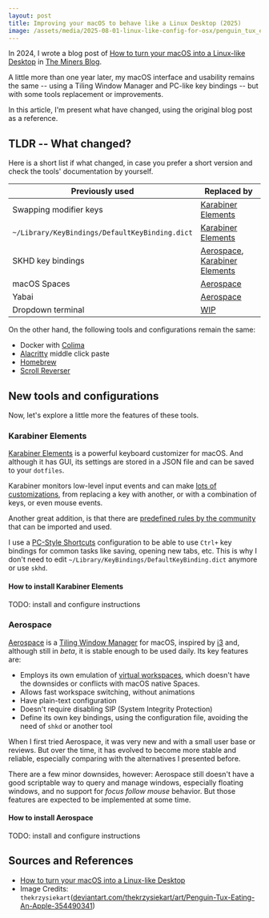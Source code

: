 ```yaml
---
layout: post
title: Improving your macOS to behave like a Linux Desktop (2025)
image: /assets/media/2025-08-01-linux-like-config-for-osx/penguin_tux_eating_an_apple_by_thekrzysiekart_d5v1yhx-1400x800.webp
---
```


In 2024, I wrote a blog post of [How to turn your macOS into a Linux-like Desktop] in [The Miners Blog].

A little more than one year later, my macOS interface and usability remains the same -- using a Tiling Window Manager and PC-like key bindings -- but with some tools replacement or improvements.

In this article, I'm present what have changed, using the original blog post as a reference.

## TLDR -- What changed?

Here is a short list if what changed, in case you prefer a short version and check the tools' documentation by yourself.

| Previously used                                | Replaced by                       |
| ---------------------------------------------- | --------------------------------- |
| Swapping modifier keys                         | [Karabiner Elements]              |
| `~/Library/KeyBindings/DefaultKeyBinding.dict` | [Karabiner Elements]              |
| SKHD key bindings                              | [Aerospace], [Karabiner Elements] |
| macOS Spaces                                   | [Aerospace]                       |
| Yabai                                          | [Aerospace]                       |
| Dropdown terminal                              | [WIP][AeroSpace DDTerm]           |

On the other hand, the following tools and configurations remain the same:

- Docker with [Colima]
- [Alacritty] middle click paste
- [Homebrew]
- [Scroll Reverser]

## New tools and configurations

Now, let's explore a little more the features of these tools.

### Karabiner Elements

[Karabiner Elements] is a powerful keyboard customizer for macOS. And although it has GUI, its settings are stored in a JSON file and can be saved to your `dotfiles`.

Karabiner monitors low-level input events and can make [lots of customizations][Karabiner Elements features], from replacing a key with another, or with a combination of keys, or even mouse events.

Another great addition, is that there are [predefined rules by the community][Karabiner community rules] that can be imported and used.

I use a [PC-Style Shortcuts][Karabiner PC-Style Shortcuts] configuration to be able to use `Ctrl+` key bindings for common tasks like saving, opening new tabs, etc. This is why I don't need to edit `~/Library/KeyBindings/DefaultKeyBinding.dict` anymore or use `skhd`.

#### How to install Karabiner Elements

TODO: install and configure instructions

### Aerospace

[Aerospace] is a [Tiling Window Manager] for macOS, inspired by [i3] and, although still in _beta_, it is stable enough to be used daily. Its key features are:

- Employs its own emulation of [virtual workspaces], which doesn't have the downsides or conflicts with macOS native Spaces.
- Allows fast workspace switching, without animations
- Have plain-text configuration
- Doesn't require disabling SIP (System Integrity Protection)
- Define its own key bindings, using the configuration file, avoiding the need of `shkd` or another tool

When I first tried Aerospace, it was very new and with a small user base or reviews. But over the time, it has evolved to become more stable and reliable, especially comparing with the alternatives I presented before.

There are a few minor downsides, however: Aerospace still doesn't have a good scriptable way to query and manage windows, especially floating windows, and no support for _focus follow mouse_ behavior. But those features are expected to be implemented at some time.

#### How to install Aerospace

TODO: install and configure instructions

## Sources and References

- [How to turn your macOS into a Linux-like Desktop]
- Image Credits: `thekrzysiekart`([deviantart.com/thekrzysiekart/art/Penguin-Tux-Eating-An-Apple-354490341])

[Aerospace DDTerm]: https://github.com/nikitabobko/AeroSpace/discussions/1556
[Aerospace]: https://github.com/nikitabobko/AeroSpace
[Alacritty]: https://alacritty.org/
[Colima]: https://github.com/abiosoft/colima
[Homebrew]: https://brew.sh/
[How to turn your macOS into a Linux-like Desktop]: https://blog.codeminer42.com/how-to-turn-your-macos-into-a-linux-like-desktop/
[Karabiner Elements features]: https://karabiner-elements.pqrs.org/docs/getting-started/features/
[Karabiner Elements]: https://karabiner-elements.pqrs.org/
[Karabiner PC-Style Shortcuts]: https://ke-complex-modifications.pqrs.org/?q=PC-Style%20Shortcuts
[Karabiner community rules]: https://ke-complex-modifications.pqrs.org/
[Scroll Reverser]: https://pilotmoon.com/scrollreverser/
[The Miners Blog]: https://blog.codeminer42.com
[Tiling Window Manager]: https://en.wikipedia.org/wiki/Tiling_window_manager
[deviantart.com/thekrzysiekart/art/Penguin-Tux-Eating-An-Apple-354490341]: https://www.deviantart.com/thekrzysiekart/art/Penguin-Tux-Eating-An-Apple-354490341
[i3]: https://i3wm.org/
[virtual workspaces]: https://nikitabobko.github.io/AeroSpace/guide#emulation-of-virtual-workspaces
